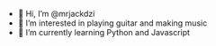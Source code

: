 - 👋 Hi, I’m @mrjackdzi
- 👀 I’m interested in playing guitar and making music
- 🌱 I’m currently learning Python and Javascript


<!---
mrjackdzi/mrjackdzi is a ✨ special ✨ repository because its `README.md` (this file) appears on your GitHub profile.
You can click the Preview link to take a look at your changes.
--->

